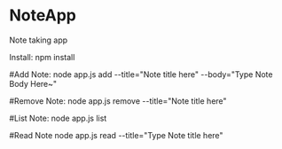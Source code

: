# NoteApp
Note taking app

Install:
npm install


#Add Note:
node app.js add --title="Note title here" --body="Type Note Body Here~\"


#Remove Note:
node app.js remove --title="Note title here" 


#List Note:
node app.js list


#Read Note
node app.js read --title="Type Note title here"

